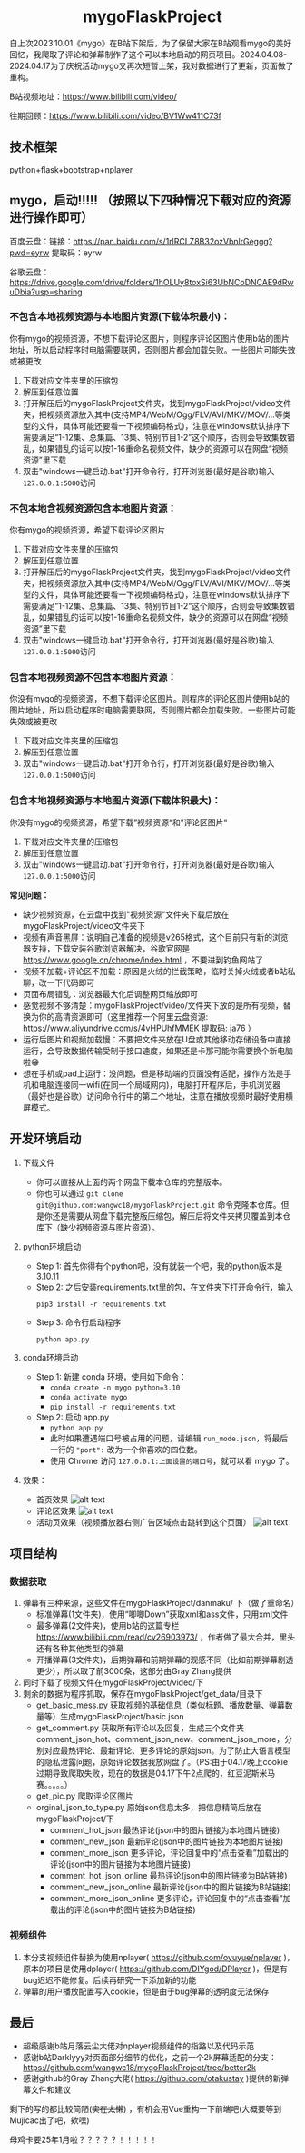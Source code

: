 <h1 align="center">mygoFlaskProject</h1>

自上次2023.10.01《mygo》在B站下架后，为了保留大家在B站观看mygo的美好回忆，我爬取了评论和弹幕制作了这个可以本地启动的网页项目。2024.04.08-2024.04.17为了庆祝活动mygo又再次短暂上架，我对数据进行了更新，页面做了重构。

B站视频地址：https://www.bilibili.com/video/

往期回顾：https://www.bilibili.com/video/BV1Ww411C73f

## 技术框架

python+flask+bootstrap+nplayer

## mygo，启动!!!!! （按照以下四种情况下载对应的资源进行操作即可）
百度云盘：链接：https://pan.baidu.com/s/1rlRCLZ8B32ozVbnlrGeggg?pwd=eyrw 提取码：eyrw

谷歌云盘：https://drive.google.com/drive/folders/1hOLUy8toxSi63UbNCoDNCAE9dRwuDbia?usp=sharing

### 不包含本地视频资源与本地图片资源(下载体积最小)：
你有mygo的视频资源，不想下载评论区图片，则程序评论区图片使用b站的图片地址，所以启动程序时电脑需要联网，否则图片都会加载失败。一些图片可能失效或被更改
  1. 下载对应文件夹里的压缩包
  2. 解压到任意位置
  3. 打开解压后的mygoFlaskProject文件夹，找到mygoFlaskProject/video文件夹，把视频资源放入其中(支持MP4/WebM/Ogg/FLV/AVI/MKV/MOV/...等类型的文件，具体可能还要看一下视频编码格式)，注意在windows默认排序下需要满足“1-12集、总集篇、13集、特别节目1-2”这个顺序，否则会导致集数错乱，如果错乱的话可以按1-16重命名视频文件，缺少的资源可以在网盘“视频资源”里下载
  4. 双击"windows一键启动.bat"打开命令行，打开浏览器(最好是谷歌)输入`127.0.0.1:5000`访问
### 不包本地含视频资源包含本地图片资源：
你有mygo的视频资源，希望下载评论区图片
  1. 下载对应文件夹里的压缩包
  2. 解压到任意位置
  3. 打开解压后的mygoFlaskProject文件夹，找到mygoFlaskProject/video文件夹，把视频资源放入其中(支持MP4/WebM/Ogg/FLV/AVI/MKV/MOV/...等类型的文件，具体可能还要看一下视频编码格式)，注意在windows默认排序下需要满足”1-12集、总集篇、13集、特别节目1-2“这个顺序，否则会导致集数错乱，如果错乱的话可以按1-16重命名视频文件，缺少的资源可以在网盘“视频资源”里下载
  4. 双击"windows一键启动.bat"打开命令行，打开浏览器(最好是谷歌)输入`127.0.0.1:5000`访问
### 包含本地视频资源不包含本地图片资源：
你没有mygo的视频资源，不想下载评论区图片。则程序的评论区图片使用b站的图片地址，所以启动程序时电脑需要联网，否则图片都会加载失败。一些图片可能失效或被更改
  1. 下载对应文件夹里的压缩包
  2. 解压到任意位置
  3. 双击"windows一键启动.bat"打开命令行，打开浏览器(最好是谷歌)输入`127.0.0.1:5000`访问
### 包含本地视频资源与本地图片资源(下载体积最大)：
你没有mygo的视频资源，希望下载”视频资源“和”评论区图片“
  1. 下载对应文件夹里的压缩包
  2. 解压到任意位置
  3. 双击"windows一键启动.bat"打开命令行，打开浏览器(最好是谷歌)输入`127.0.0.1:5000`访问




**常见问题：**
   - 缺少视频资源，在云盘中找到"视频资源"文件夹下载后放在mygoFlaskProject/video文件夹下
   - 视频有声音黑屏：说明自己准备的视频是v265格式，这个目前只有新的浏览器支持，下载安装谷歌浏览器解决，谷歌官网是 https://www.google.cn/chrome/index.html ，不要进到钓鱼网站了
   - 视频不加载+评论区不加载：原因是火绒的拦截策略，临时关掉火绒或者b站私聊，改一下代码即可
   - 页面布局错乱：浏览器最大化后调整网页缩放即可
   - 感觉视频不够清楚：mygoFlaskProject/video/文件夹下放的是所有视频，替换为你的高清资源即可（这里推荐一个阿里云盘资源: https://www.aliyundrive.com/s/4vHPUhfMMEK 提取码: ja76 ）
   - 运行后图片和视频加载慢：不要把文件夹放在U盘或其他移动存储设备中直接运行，会导致数据传输受制于接口速度，如果还是卡那可能你需要换个新电脑啦:grin:
   - 想在手机或pad上运行：没问题，但是移动端的页面没有适配，操作方法是手机和电脑连接同一wifi(在同一个局域网内)，电脑打开程序后，手机浏览器（最好也是谷歌）访问命令行中的第二个地址，注意在播放视频时最好使用横屏模式。

## 开发环境启动
1. 下载文件
   * 你可以直接从上面的两个网盘下载本仓库的完整版本。
   * 你也可以通过 `git clone git@github.com:wangwc18/mygoFlaskProject.git` 命令克隆本仓库。但是你还是需要从网盘下载完整版压缩包，解压后将文件夹拷贝覆盖到本仓库下（缺少视频资源与图片资源）。
2. python环境启动
   * Step 1: 首先你得有个python吧，没有就装一个吧，我的python版本是 3.10.11
   * Step 2: 之后安装requirements.txt里的包，在文件夹下打开命令行，输入
     ```shell
     pip3 install -r requirements.txt
     ```
   * Step 3: 命令行启动程序
     ```shell
     python app.py
     ```
3. conda环境启动
   * Step 1: 新建 conda 环境，使用如下命令：
     * `conda create -n mygo python=3.10`
     * `conda activate mygo`
     * `pip install -r requirements.txt`
   * Step 2: 启动 app.py
       * `python app.py`
       * 此时如果遭遇端口号被占用的问题，请编辑 `run_mode.json`，将最后一行的 `"port":` 改为一个你喜欢的四位数。
       * 使用 Chrome 访问 `127.0.0.1:上面设置的端口号`，就可以看 mygo 了。
   
4. 效果：
   * 首页效果
      ![alt text](show-player.png)
   * 评论区效果
      ![alt text](show-comment.png)
   * 活动页效果（视频播放器右侧广告区域点击跳转到这个页面）
      ![alt text](show-mygo.png)

## 项目结构

### 数据获取

1. 弹幕有三种来源，这些文件在mygoFlaskProject/danmaku/ 下（做了重命名）
   - 标准弹幕(1文件夹)，使用“唧唧Down”获取xml和ass文件，只用xml文件
   - 最多弹幕(2文件夹)，使用b站的这篇专栏 https://www.bilibili.com/read/cv26903973/ ，作者做了最大合并，里头还有各种其他类型的弹幕
   - 开播弹幕(3文件夹)，后期弹幕和前期弹幕的观感不同（比如前期弹幕剧透更少），所以取了前3000条，这部分由Gray Zhang提供
2. 同时下载了视频文件在mygoFlaskProject/video/下
3. 剩余的数据为程序抓取，保存在mygoFlaskProject/get_data/目录下
   - get_basic_mess.py 获取视频的基础信息（类似标题、播放数量、弹幕数量等）生成mygoFlaskProject/basic.json
   - get_comment.py 获取所有评论以及回复，生成三个文件夹comment_json_hot、comment_json_new、comment_json_more，分别对应最热评论、最新评论、更多评论的原始json。为了防止大语言模型的隐私泄露问题，原始评论数据我放网盘了。（PS:由于04.17晚上cookie过期导致爬取失败，现在的数据是04.17下午2点爬的，红豆泥斯米马赛。。。。。）
   - get_pic.py 爬取评论区图片
   - orginal_json_to_type.py 原始json信息太多，把信息精简后放在mygoFlaskProject/下
     - comment_hot_json 最热评论(json中的图片链接为本地图片链接)
     - comment_new_json 最新评论(json中的图片链接为本地图片链接)
     - comment_more_json 更多评论，评论回复中的“点击查看”加载出的评论(json中的图片链接为本地图片链接)
     - comment_hot_json_online 最热评论(json中的图片链接为B站链接)
     - comment_new_json_online 最新评论(json中的图片链接为B站链接)
     - comment_more_json_online 更多评论，评论回复中的“点击查看”加载出的评论(json中的图片链接为B站链接)

### 视频组件
1. 本分支视频组件替换为使用nplayer( https://github.com/oyuyue/nplayer )，
原本的项目是使用dplayer( https://github.com/DIYgod/DPlayer )，但是有bug迟迟不能修复。后续再研究一下添加新的功能
2. 弹幕的用户播放配置写入cookie，但是由于bug弹幕的透明度无法保存

## 最后
- 超级感谢b站月落云尘大佬对nplayer视频组件的指路以及代码示范
- 感谢b站Darklyyy对页面部分细节的优化，之前一个2k屏幕适配的分支：https://github.com/wangwc18/mygoFlaskProject/tree/better2k
- 感谢github的Gray Zhang大佬( https://github.com/otakustay )提供的新弹幕文件和建议

剩下的写的都比较简陋(~~实在太懒~~) ，有机会用Vue重构一下前端吧(大概要等到Mujicac出了吧，欸嘿)

母鸡卡要25年1月啦？？？？？！！！！！

